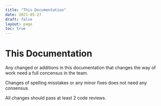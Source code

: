 ```yaml
---
title: "This Documentation"
date: 2021-05-27
draft: false
layout: page
toc: true
---
```


# This Documentation

Any changed or additions in this documentation that changes the way of work need a full concensus in the team.

Changes of spelling misstakes or any minor fixes does not need any consensus.

All changes should pass at least 2 code reviews.
